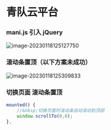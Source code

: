 # 青队云平台

### mani.js 引入 jQuery



![image-20230118125127750](https://olrando.oss-cn-chengdu.aliyuncs.com/img/image-20230118125127750.png)

### 滚动条置顶（以下方案未成功）

![image-20230118125309833](https://olrando.oss-cn-chengdu.aliyuncs.com/img/image-20230118125309833.png)



### 切换页面 滚动条置顶

```js
mounted() {
    //&nbsp;切换页面时滚动条自动滚动到顶部
    window.scrollTo(0,0);
},
```

